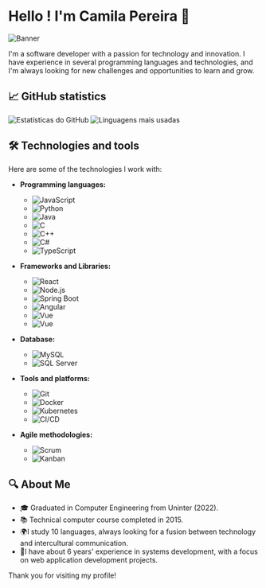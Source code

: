 # Hello ! I'm Camila Pereira 👋
![Banner](https://avatars.githubusercontent.com/u/42609768?s=400&u=f5ffc4f21d6806960236619a3c8bca15ae0ded06&v=4)

I'm a software developer with a passion for technology and innovation. I have experience in several programming languages and technologies, and I'm always looking for new challenges and opportunities to learn and grow.

## 📈 GitHub statistics

![Estatísticas do GitHub](https://github-readme-stats.vercel.app/api?username=meninadosoftware&show_icons=true&theme=radical)
![Linguagens mais usadas](https://github-readme-stats.vercel.app/api/top-langs/?username=meninadosoftware&layout=compact&theme=radical)

## 🛠 Technologies and tools

Here are some of the technologies I work with:

- **Programming languages:**
  - ![JavaScript](https://img.shields.io/badge/JavaScript-ES6+-yellow)
  - ![Python](https://img.shields.io/badge/Python-3.8-blue)
  - ![Java](https://img.shields.io/badge/Java-8+-red)
  - ![C](https://img.shields.io/badge/C-99+-blue)
  - ![C++](https://img.shields.io/badge/C%2B%2B-17-blue)
  - ![C#](https://img.shields.io/badge/C%23-8.0-purple)
  - ![TypeScript](https://img.shields.io/badge/TypeScript-blue)

- **Frameworks and Libraries:**
  - ![React](https://img.shields.io/badge/React-17.0.1-blue)
  - ![Node.js](https://img.shields.io/badge/Node.js-14.15.4-green)
  - ![Spring Boot](https://img.shields.io/badge/Spring%20Boot-2.4.2-green)
  - ![Angular](https://img.shields.io/badge/Angular-red)
  - ![Vue](https://img.shields.io/badge/Vue-3-green)
  - ![Vue](https://img.shields.io/badge/Vue-2-green)

- **Database:**
  - ![MySQL](https://img.shields.io/badge/MySQL-5.7-orange)
  - ![SQL Server](https://img.shields.io/badge/SQL%20Server-2019-purple)

- **Tools and platforms:**
  - ![Git](https://img.shields.io/badge/Git-2.28-blue)
  - ![Docker](https://img.shields.io/badge/Docker-19.03-blue)
  - ![Kubernetes](https://img.shields.io/badge/Kubernetes-1.19-blue)
  - ![CI/CD](https://img.shields.io/badge/CI/CD-Jenkins,%20GitHub%20Actions-blue)

- **Agile methodologies:**
  - ![Scrum](https://img.shields.io/badge/Scrum-Agile-blue)
  - ![Kanban](https://img.shields.io/badge/Kanban-Agile-green)

## 🔍 About Me

- 🎓 Graduated in Computer Engineering from Uninter (2022).
- 📚 Technical computer course completed in 2015.
- 🌍I study 10 languages, always looking for a fusion between technology and intercultural communication.
- 🚀I have about 6 years' experience in systems development, with a focus on web application development projects.



Thank you for visiting my profile!
